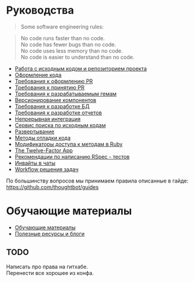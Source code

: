 # Руководства

> Some software engineering rules:

> No code runs faster than no code.  
> No code has fewer bugs than no code.  
> No code uses less memory than no code.  
> No code is easier to understand than no code.

- [Работа с исходным кодом и репозиторием проекта](https://github.com/abak-press/guides/tree/master/abak-flow)
- [Оформление кода](https://github.com/abak-press/guides/tree/master/style)
- [Требования к оформлению PR](https://github.com/abak-press/guides/tree/master/code-review#Требования-к-оформлению-pr)
- [Требования к принятию PR](https://github.com/abak-press/guides/tree/master/code-review#Требования-к-принятию-pr)
- [Требования к разрабатываемым гемам](https://github.com/abak-press/guides/tree/master/gems)
- [Версионирование компонентов](https://github.com/abak-press/guides/tree/master/versioning)
- [Требования к разработке БД](https://github.com/abak-press/guides/blob/master/database/README.md#Требования-к-разработке-БД)
- [Требования к разработке отчетов](https://github.com/abak-press/guides/blob/master/docs/starter-kit/reports.md)
- [Непрерывная интеграция](https://github.com/abak-press/guides/tree/master/ci)
- [Сервис поиска по исходным кодам](https://github.com/abak-press/guides/tree/master/services#Сервис-поиска-по-исходным-кодам)
- [Развертывание](https://github.com/abak-press/guides/tree/master/services#Развертывание)
- [Методы отладки кода](https://github.com/abak-press/guides/blob/master/best-practices/debug/README.md#Методы-отладки-кода)
- [Модификаторы доступа к методам в Ruby](http://mikepackdev.com/blog_posts/43-don-t-use-protected-methods-in-ruby)
- [The Twelve-Factor App](http://12factor.net/ru/)
- [Рекомендации по написанию RSpec - тестов](http://betterspecs.org/ru/)
- [Инвайты в чаты](https://conf.railsc.ru/pages/viewpage.action?pageId=27755101)
- [Workflow решения задач](https://github.com/abak-press/guides/blob/master/docs/starter-kit/01-task-workflow.md)

По большинству вопросов мы принимаем правила описанные в гайде:
https://github.com/thoughtbot/guides

# Обучающие материалы
- [Обучающие материалы](https://github.com/abak-press/guides/blob/master/docs/materials.md)  
- [Полезные ресурсы и блоги](https://github.com/abak-press/guides/blob/master/docs/blogs.md)  

## TODO
Написать про права на гитхабе.  
Перенести все хорошее из конфа.

